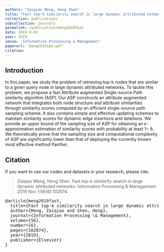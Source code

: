 ```yaml
---
authors: "Zaiqiao Meng, Hong Shen"
title: "Fast top-k similarity search in large dynamic attributed networks"
collection: publications
subcollection: journals
permalink: /publication/meng2019fast
date: 2019-9-03
year: 2019
venue: 'Information Processing & Management'
paperurl: ‘meng2019ipm.pdf'
citation:
---
```



## Introduction

In this paper, we study the problem of retrieving top-k nodes that are similar to a given query node in large dynamic attributed networks. To tackle this problem, we propose a fast Attribute augmented Single-source Path similarity algorithm (ASP). Our ASP constructs an attribute augmented network that integrates both node structure and attribute similarities through similarity scores computed by an efficient single-source path sampling scheme. It also contains simple and effective updating schemes to maintain similarity scores for dynamic edge insertions and deletions. We provide an upper bound of the sampling size of ASP for obtaining an ϵ-approximation estimation of similarity scores with probability at least 1− δ. We theoretically prove that the sampling size and computational complexity of ASP are significantly lower than that of deploying the currently known most effective method Panther.


## Citation

If you want to use our codes and datasets in your research, please cite:
>Zaiqiao Meng, Hong Shen. Fast top-k similarity search in large dynamic attributed networks. Information Processing & Management. 2019 Nov 1;56(6):102074.

<pre>
@article{meng2019fast,
  title={Fast top-k similarity search in large dynamic attributed networks},
  author={Meng, Zaiqiao and Shen, Hong},
  journal={Information Processing \& Management},
  volume={56},
  number={6},
  pages={102074},
  year={2019},
  publisher={Elsevier}
}
</pre>